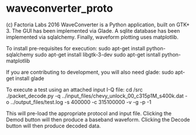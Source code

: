 # waveconverter_proto
(c) Factoria Labs 2016
WaveConverter is a Python application, built on GTK+ 3. The GUI has been
implemented via Glade. A sqlite database has been implemented via
sqlalchemy. Finally, waveform plotting uses matplotlib.

To install pre-requisites for execution:
sudo apt-get install python-sqlalchemy
sudo apt-get install libgtk-3-dev
sudo apt-get isntall python-matplotlib

If you are contributing to development, you will also need glade:
sudo apt-get install glade


To execute a test using an attached input I-Q file:
cd <install path>/src
./packet_decode.py -q ../input_files/chevy_unlock_00_c315p1M_s400k.dat  -o ../output_files/test.log -s 400000 -c 315100000 -v -g -p -1

This will pre-load the appropriate protocol and input file. Clicking the Demod button
will then produce a baseband waveform. Clicking the Decode button will then produce
decoded data.
